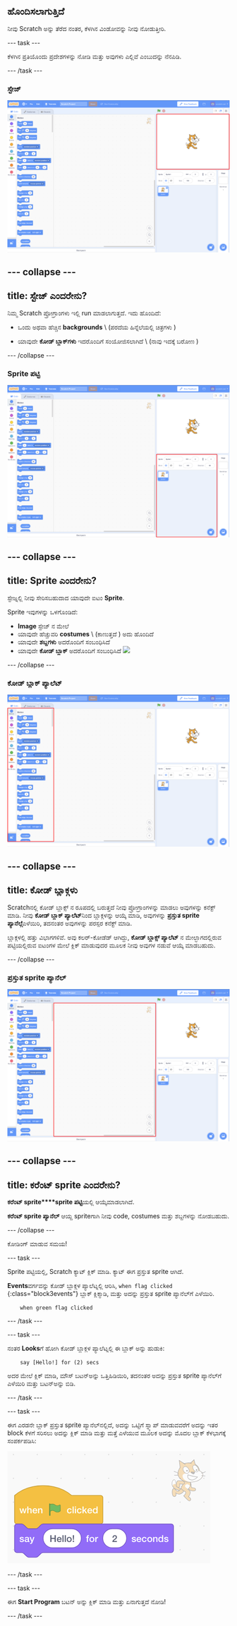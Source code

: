 ## ಹೊಂದಿಸಲಾಗುತ್ತಿದೆ

ನೀವು Scratch ಅನ್ನು ತೆರೆದ ನಂತರ, ಕೆಳಗಿನ ವಿಂಡೋವನ್ನು ನೀವು ನೋಡುತ್ತೀರಿ.

\--- task \---

ಕೆಳಗಿನ ಪ್ರತಿಯೊಂದು ಪ್ರದೇಶಗಳನ್ನು ನೋಡಿ ಮತ್ತು ಅವುಗಳು ಎಲ್ಲಿವೆ ಎಂಬುದನ್ನು ನೆನಪಿಡಿ.

\--- /task \---

### ಸ್ಟೇಜ್

![Scratchವಿಂಡೋ ಸ್ಟೇಜ್ ದೊಂದಿಗೆ ಹೈಲೈಟ್ಆಗಿದೆ](images/hlStage.png)

## \--- collapse \---

## title: ಸ್ಟೇಜ್ ಎಂದರೇನು?

ನಿಮ್ಮ Scratch ಪ್ರೋಗ್ರಾಂಗಳು ಇಲ್ಲಿ run ಮಾಡಲಾಗುತ್ತದೆ. ಇದು ಹೊಂದಿದೆ:

* ಒಂದು ಅಥವಾ ಹೆಚ್ಚಿನ **backgrounds** \ (ಪರದೆಯ ಹಿನ್ನೆಲೆಯಲ್ಲಿ ಚಿತ್ರಗಳು \)

* ಯಾವುದೇ **ಕೋಡ್ ಬ್ಲಾಕ್‌ಗಳು** ಇದರೊಂದಿಗೆ ಸಂಯೋಜಿಸಲಾಗಿದೆ \ (ನಾವು ಇದಕ್ಕೆ ಬರೋಣ \)

\--- /collapse \---

### Sprite ಪಟ್ಟಿ

![Sprite ಪಟ್ಟಿ ಜೊತೆ Scratchವಿಂಡೋ ಹೈಲೈಟ್ಆಗಿದೆ](images/hlSpriteList.png)

## \--- collapse \---

## title: Sprite ಎಂದರೇನು?

ಸ್ಟೇಜ್ನಲ್ಲಿ ನೀವು ಸೇರಿಸಬಹುದಾದ ಯಾವುದೇ ಐಟಂ **Sprite**.

Sprite ಇವುಗಳನ್ನು ಒಳಗೊಂಡಿದೆ:

* **Image** ಸ್ಟೇಜ್ ನ ಮೇಲೆ
* ಯಾವುದೇ ಹೆಚ್ಚುವರಿ **costumes** \ (ಕಾಣುತ್ತದೆ \) ಅದು ಹೊಂದಿದೆ
* ಯಾವುದೇ **ಶಬ್ದಗಳು** ಅದರೊಂದಿಗೆ ಸಂಬಂಧಿಸಿದೆ
* ಯಾವುದೇ **ಕೋಡ್ ಬ್ಲಾಕ್** ಅದರೊಂದಿಗೆ ಸಂಬಂಧಿಸಿದೆ ![](images/setup2.png)

\--- /collapse \---

### ಕೋಡ್ ಬ್ಲಾಕ್ ಪ್ಯಾಲೆಟ್

![Scratch ವಿಂಡೋದೊಂದಿಗೆ ಬ್ಲಾಕ್ ಪ್ಯಾಲೆಟ್ ಹೈಲೈಟ್ ಆಗಿದೆ](images/hlBlocksPalette.png)

## \--- collapse \---

## title: ಕೋಡ್ ಬ್ಲಾಕ್ಗಳು

Scratchನಲ್ಲಿ ಕೋಡ್ ಬ್ಲಾಕ್ಸ್ ನ ರೂಪದಲ್ಲಿ ಬರುತ್ತದೆ ನೀವು ಪ್ರೋಗ್ರಾಂಗಳನ್ನು ಮಾಡಲು ಅವುಗಳನ್ನು ಕನೆಕ್ಟ್ ಮಾಡಿ. ನೀವು **ಕೋಡ್ ಬ್ಲಾಕ್ ಪ್ಯಾಲೆಟ್**ನಿಂದ ಬ್ಲಾಕ್ಗಳನ್ನು ಆಯ್ಕೆ ಮಾಡಿ, ಅವುಗಳನ್ನು **ಪ್ರಸ್ತುತ sprite ಪ್ಯಾನೆಲ್ಗೆ**ಎಳೆಯಿರಿ, ತದನಂತರ ಅವುಗಳನ್ನು ಪರಸ್ಪರ ಕನೆಕ್ಟ್ ಮಾಡಿ.

ಬ್ಲಾಕ್ಗಳಲ್ಲಿ ಹತ್ತು ವಿಭಾಗಗಳಿವೆ. ಅವು ಕಲರ್-ಕೋಡೆಡ್ ಆಗಿದ್ದು, **ಕೋಡ್ ಬ್ಲಾಕ್ಸ್ ಪ್ಯಾಲೆಟ್** ನ ಮೇಲ್ಭಾಗದಲ್ಲಿರುವ ಪಟ್ಟಿಯಲ್ಲಿರುವ ಐಟಂಗಳ ಮೇಲೆ ಕ್ಲಿಕ್ ಮಾಡುವುದರ ಮೂಲಕ ನೀವು ಅವುಗಳ ನಡುವೆ ಆಯ್ಕೆ ಮಾಡಬಹುದು.

\--- /collapse \---

### ಪ್ರಸ್ತುತ sprite ಪ್ಯಾನೆಲ್

![ಪ್ರಸ್ತುತ sprite ಪ್ಯಾನೆಲ್ದೊಂದಿಗೆ scratch ವಿಂಡೋ ಹೈಲೈಟ್ ಆಗಿದೆ](images/hlCurrentSpritePanel.png)

## \--- collapse \---

## title: ಕರೆಂಟ್ sprite ಎಂದರೇನು?

**ಕರೆಂಟ್ sprite****sprite ಪಟ್ಟಿ**ಯಲ್ಲಿ ಆಯ್ಕೆಮಾಡಲಾಗಿದೆ.

**ಕರೆಂಟ್ sprite ಪ್ಯಾನೆಲ್** ಆಯ್ದ spriteಗಾಗಿ ನೀವು code, costumes ಮತ್ತು ಶಬ್ದಗಳನ್ನು ನೋಡಬಹುದು.

\--- /collapse \---

ಕೋಡಿಂಗ್ ಮಾಡುವ ಸಮಯ!

\--- task \---

Sprite ಪಟ್ಟಿಯಲ್ಲಿ, Scratch ಕ್ಯಾಟ್ ಕ್ಲಿಕ್ ಮಾಡಿ. ಕ್ಯಾಟ್ ಈಗ ಪ್ರಸ್ತುತ sprite ಆಗಿದೆ.

**Events**ವರ್ಗವನ್ನು ಕೋಡ್ ಬ್ಲಾಕ್ಗಳ ಪ್ಯಾಲೆಟ್ನಲ್ಲಿ ಆರಿಸಿ, `when flag clicked` {:class="block3events"} ಬ್ಲಾಕ್ ಕ್ಲಿಕ್ಮಾಡಿ, ಮತ್ತು ಅದನ್ನು ಪ್ರಸ್ತುತ sprite ಪ್ಯಾನೆಲ್‌ಗೆ ಎಳೆಯಿರಿ.

```blocks3
    when green flag clicked
```

\--- /task \---

\--- task \---

ನಂತರ **Looks**ಗೆ ಹೋಗಿ ಕೋಡ್ ಬ್ಲಾಕ್ಗಳ ಪ್ಯಾಲೆಟ್ನಲ್ಲಿ ಈ ಬ್ಲಾಕ್ ಅನ್ನು ಹುಡುಕಿ:

```blocks3
    say [Hello!] for (2) secs
```

ಅದರ ಮೇಲೆ ಕ್ಲಿಕ್ ಮಾಡಿ, ಮೌಸ್ ಬಟನ್ಅನ್ನು ಒತ್ತಿಹಿಡಿಯಿರಿ, ತದನಂತರ ಅದನ್ನು ಪ್ರಸ್ತುತ sprite ಪ್ಯಾನೆಲ್‌ಗೆ ಎಳೆಯಿರಿ ಮತ್ತು ಬಟನ್ಅನ್ನು ಬಿಡಿ.

\--- /task \---

\--- task \---

ಈಗ ಎರಡನೇ ಬ್ಲಾಕ್ ಪ್ರಸ್ತುತ sprite ಪ್ಯಾನೆಲ್‌ನಲ್ಲಿದೆ, ಅದನ್ನು ಒಟ್ಟಿಗೆ ಸ್ನ್ಯಾಪ್ ಮಾಡುವವರೆಗೆ ಅದನ್ನು ಇತರ block ಕೆಳಗೆ ಸರಿಸಲು ಅದನ್ನು ಕ್ಲಿಕ್ ಮಾಡಿ ಮತ್ತು ಮತ್ತೆ ಎಳೆಯುವ ಮೂಲಕ ಅದನ್ನು ಮೊದಲ ಬ್ಲಾಕ್ ಕೆಳಭಾಗಕ್ಕೆ ಸಂಪರ್ಕಪಡಿಸಿ:

![](images/setup3.png)

\--- /task \---

\--- task \---

ಈಗ **Start Program** ಬಟನ್ ಅನ್ನು ಕ್ಲಿಕ್ ಮಾಡಿ ಮತ್ತು ಏನಾಗುತ್ತದೆ ನೋಡಿ!

\--- /task \---